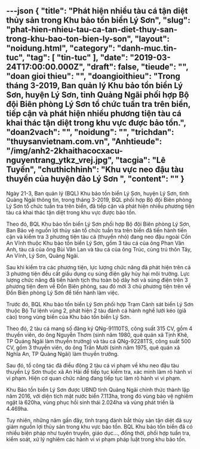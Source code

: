---json
{
    "title": "Phát hiện nhiều tàu cá tận diệt thủy sản trong Khu bảo tồn biển Lý Sơn",
    "slug": "phat-hien-nhieu-tau-ca-tan-diet-thuy-san-trong-khu-bao-ton-bien-ly-son",
    "layout": "noidung.html",
    "category": "danh-muc.tin-tuc",
    "tag": [
        "tin-tuc"
    ],
    "date": "2019-03-24T17:00:00.000Z",
    "draft": false,
    "tieude": "",
    "doan gioi thieu": "",
    "doangioithieu": "Trong tháng 3-2019, Ban quản lý Khu bảo tồn biển Lý Sơn, huyện Lý Sơn, tỉnh Quảng Ngãi phối hợp Bộ đội Biên phòng Lý Sơn tổ chức tuần tra trên biển, tiếp cận và phát hiện nhiều phương tiện tàu cá khai thác tận diệt trong khu vực được bảo tồn.",
    "doan2vach": "",
    "noidung": "",
    "trichdan": "thuysanvietnam.com.vn",
    "Anhtieude": "/img/anh2-2khaithacocxacu-nguyentrang_ytkz_vrej.jpg",
    "tacgia": "Lê Tuyến",
    "chuthichhinh": "Khu vực neo đậu tàu thuyền của huyện đảo Lý Sơn ",
    "__content__": ""
}
---
<p>Ng&agrave;y 21-3, Ban quản l&yacute; (BQL) Khu bảo tồn biển L&yacute; Sơn, huyện L&yacute; Sơn, tỉnh Quảng Ng&atilde;i th&ocirc;ng tin, trong th&aacute;ng 3-2019, BQL phối hợp Bộ đội Bi&ecirc;n ph&ograve;ng L&yacute; Sơn tổ chức tuần tra tr&ecirc;n biển, đ&atilde; tiếp cận v&agrave; ph&aacute;t hiện nhiều phương tiện t&agrave;u c&aacute; khai th&aacute;c tận diệt trong khu vực được bảo tồn.</p>

<p>Theo đ&oacute;, BQL Khu bảo tồn biển L&yacute; Sơn phối hợp Bộ đội Bi&ecirc;n ph&ograve;ng L&yacute; Sơn, Ban Bảo vệ nguồn lợi thủy sản tổ chức tuần tra tr&ecirc;n biển đ&atilde; tiến h&agrave;nh tiến cận v&agrave; kiểm tra 3 phương tiện t&agrave;u c&aacute; (thuyền nhỏ) đang neo đậu ngo&agrave;i Cồn An Vĩnh thuộc Khu bảo tồn biển L&yacute; Sơn, gồm 3 t&agrave;u c&aacute; của &ocirc;ng Phan Văn Anh, t&agrave;u c&aacute; của &ocirc;ng B&ugrave;i Văn Lan v&agrave; t&agrave;u c&aacute; của &ocirc;ng Tr&uacute;c, c&ugrave;ng tr&uacute; th&ocirc;n T&acirc;y, An Vĩnh, L&yacute; Sơn, Quảng Ng&atilde;i.</p>

<p>Sau khi kiểm tra c&aacute;c phương tiện, lực lượng chức năng đ&atilde; ph&aacute;t hiện tr&ecirc;n cả 3 phương tiện đều cất giấu dụng cụ s&uacute;ng điện g&acirc;y hủy hại m&ocirc;i trường. Lực lượng chức năng đ&atilde; tiến h&agrave;nh tịch thu to&agrave;n bộ d&acirc;y hơi v&agrave; s&uacute;ng điện tr&ecirc;n 3 phương tiện đem về Đồn Bi&ecirc;n ph&ograve;ng, sau đ&oacute; mời 3 chủ phương tiện tr&ecirc;n về Đồn Bi&ecirc;n ph&ograve;ng L&yacute; Sơn để tiến h&agrave;nh l&agrave;m việc.</p>

<p>Trước đ&oacute;, BQL Khu bảo tồn biển L&yacute; Sơn phối hợp Trạm Cảnh s&aacute;t biển L&yacute; Sơn thuộc Bộ Tư lệnh v&ugrave;ng 2, ph&aacute;t hiện 2 t&agrave;u đ&aacute;nh c&aacute; h&agrave;nh nghề lưới k&eacute;o (gi&atilde; c&agrave;o) trong v&ugrave;ng biển của Khu bảo tồn biển L&yacute; Sơn.</p>

<p>Theo đ&oacute;, 2 t&agrave;u c&aacute; mang số đăng k&yacute; QNg-91110TS, c&ocirc;ng suất 315 CV, gồm 4 thuyền vi&ecirc;n, do &ocirc;ng Nguyễn Thơm (sinh năm 1980, qu&ecirc; qu&aacute;n x&atilde; Tịnh Kh&ecirc;, TP Quảng Ng&atilde;i l&agrave;m thuyền trưởng) v&agrave; t&agrave;u c&aacute; QNg-92281TS, c&ocirc;ng suất 500 CV, gồm 3 thuyền vi&ecirc;n, do &ocirc;ng Trần Mười (sinh năm 1975, qu&ecirc; qu&aacute;n x&atilde; Nghĩa An, TP Quảng Ng&atilde;i) l&agrave;m thuyền trưởng.</p>

<p>Sau đ&oacute;, tổ c&ocirc;ng t&aacute;c đ&atilde; điều động 2 t&agrave;u c&aacute; vi phạm về khu neo đậu t&agrave;u thuyền L&yacute; Sơn thuộc x&atilde; An Hải để tiếp tục kiểm tra, x&aacute;c minh l&agrave;m r&otilde; h&agrave;nh vi vi phạm. Hiện cơ quan chức năng đang tiếp tục l&agrave;m r&otilde; h&agrave;nh vi vi phạm.</p>

<p>Khu Bảo tồn biển L&yacute; Sơn được UBND tỉnh Quảng Ng&atilde;i ch&iacute;nh thức th&agrave;nh lập năm 2016, với diện t&iacute;ch mặt nước biển 7.113ha, trong đ&oacute; v&ugrave;ng bảo vệ nghi&ecirc;m ngặt l&agrave; 620ha, v&ugrave;ng phục hồi sinh th&aacute;i 2.024ha v&agrave; v&ugrave;ng ph&aacute;t triển l&agrave; 4.469ha.</p>

<p>Tuy nhi&ecirc;n, những năm gần đ&acirc;y, t&igrave;nh trạng đ&aacute;nh bắt thủy sản tận diệt đ&atilde; suy giảm nguồn lợi thủy sản trong khu vực bảo tồn. BQL Khu bảo tồn biển đ&atilde; c&oacute; nhiều biện ph&aacute;p như tuy&ecirc;n truyền, gi&aacute;o dục&hellip;, đồng thời, phối hợp tuần tra, kiểm so&aacute;t, xử l&yacute; nghi&ecirc;m c&aacute;c h&agrave;nh vi vi phạm ph&aacute;p luật trong khu bảo tồn.</p>
